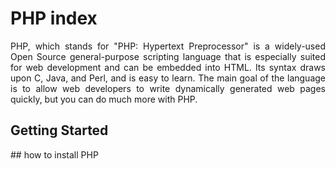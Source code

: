 # PHP index
<p align="justify">PHP, which stands for "PHP: Hypertext Preprocessor" is a widely-used Open Source general-purpose scripting language that is especially suited for web development and can be embedded into HTML. Its syntax draws upon C, Java, and Perl, and is easy to learn. The main goal of the language is to allow web developers to write dynamically generated web pages quickly, but you can do much more with PHP. </p>
<h2>Getting Started</h2>
## how to install PHP
